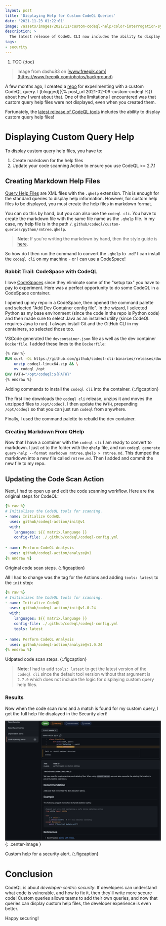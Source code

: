 ```yaml
---
layout: post
title: 'Displaying Help for Custom CodeQL Queries'
date: '2021-11-23 01:22:01'
image: /assets/images/2021/11/custom-codeql-help/color-interrogation-symbols.jpg
description: >
  The latest release of CodeQL CLI now includes the ability to display help files for custom queries. In this post I walk through how to get your custom help files to display.
tags:
- security
---
```


1. TOC
{:toc}

> Image from dashu83 on [www.freepik.com](https://www.freepik.com/photos/background)

A few months ago, I created a [repo](https://github.com/colindembovsky/custom-codeql-python) for experimenting with a custom CodeQL query. I [blogged]({% post_url 2021-02-09-custom-codeql %}) about how I went about that. One of the limitations I encountered was that custom query help files were not displayed, even when you created them.

Fortunately, the [latest release of CodeQL tools](https://github.blog/changelog/2021-11-23-display-help-text-for-your-custom-codeql-queries-in-code-scanning/) includes the ability to display custom query help files!

# Displaying Custom Query Help

To display custom query help files, you have to:

1. Create markdown for the help files
1. Update your code scanning Action to ensure you use CodeQL >= 2.7.1

## Creating Markdown Help Files

[Query Help Files](https://codeql.github.com/docs/writing-codeql-queries/query-help-files/) are XML files with the `.qhelp` extension. This is enough for the standard queries to display help information. However, for custom help files to be displayed, you must create the help files in markdown format.

You can do this by hand, but you can also use the `codeql cli`. You have to create the markdown file with the same file name as the `.qhelp` file. In my case, my help file is in the path `/.github/codeql/custom-queries/python/rmtree.qhelp`.

> **Note**: If you're writing the markdown by hand, then the style guide is [here](https://github.com/github/codeql/blob/main/docs/query-help-style-guide.md).

So how do I then run the command to convert the `.qhelp` to `.md`? I can install the `codeql cli` on my machine - or I can use a CodeSpace!

### Rabbit Trail: CodeSpace with CodeQL

I love [CodeSpaces](https://github.com/features/codespaces) since they eliminate some of the "setup tax" you have to pay to experiment. Here was a perfect opportunity to do some CodeQL in a CodeSpace container.

I opened up my repo in a CodeSpace, then opened the command palette and selected "Add Dev Container config file". In the wizard, I selected Python as my base environment (since the code in the repo is Python code) and then made sure to select Java as an installed utility (since CodeQL requires Java to run). I always install Git and the GitHub CLI in my containers, so selected those too.

VSCode generated the `devcontainer.json` file as well as the dev container `Dockerfile`. I added these lines to the `Dockerfile`:

~~~dockerfile
{% raw %}
RUN curl -OL https://github.com/github/codeql-cli-binaries/releases/download/v2.7.2/codeql-linux64.zip && \
    unzip codeql-linux64.zip && \
    mv codeql /opt
ENV PATH="/opt/codeql:${PATH}"
{% endraw %}
~~~

Adding commands to install the `codeql cli` into the container.
{:.figcaption}

The first line downloads the `codeql cli` release, unzips it and moves the unzipped files to `/opt/codeql`. I then update the `PATH`, prepending `/opt/codeql` so that you can just run `codeql` from anywhere.

Finally, I used the command palette to rebuild the dev container.

### Creating Markdown From QHelp

Now that I have a container with the `codeql cli` I am ready to convert to markdown. I just `cd` to the folder with the `qhelp` file, and run `codeql generate query-help --format markdown rmtree.qhelp > rmtree.md`. This dumped the markdown into a new file called `rmtree.md`. Then I added and commit the new file to my repo.

## Updating the Code Scan Action

Next, I had to open up and edit the code scanning workflow. Here are the original steps for CodeQL:

~~~yaml
{% raw %}
# Initializes the CodeQL tools for scanning.
- name: Initialize CodeQL
  uses: github/codeql-action/init@v1
  with:
    languages: ${{ matrix.language }}
    config-file: ./.github/codeql/codeql-config.yml

- name: Perform CodeQL Analysis
  uses: github/codeql-action/analyze@v1
{% endraw %}
~~~

Original code scan steps.
{:.figcaption}

All I had to change was the tag for the Actions and adding `tools: latest` to the `init` step:

~~~yaml
{% raw %}
# Initializes the CodeQL tools for scanning.
- name: Initialize CodeQL
  uses: github/codeql-action/init@v1.0.24
  with:
    languages: ${{ matrix.language }}
    config-file: ./.github/codeql/codeql-config.yml
    tools: latest

- name: Perform CodeQL Analysis
  uses: github/codeql-action/analyze@v1.0.24
{% endraw %}
~~~

Udpated code scan steps.
{:.figcaption}

> **Note**: I had to add `tools: latest` to get the latest version of the `codeql cli` since the default tool version without that argument is `2.7.0` which does not include the logic for displaying custom query help files.

### Results

Now when the code scan runs and a match is found for my custom query, I get the full help file displayed in the Security alert!

![Custom help for a security alert](/assets/images/2021/11/custom-codeql-help/custom-help.png){: .center-image }

Custom help for a security alert.
{:.figcaption}

# Conclusion
CodeQL is about _developer-centric security_. If developers can understand what code is vulnerable, and how to fix it, then they'll write more secure code! Custom queries allows teams to add their own queries, and now that queries can display custom help files, the developer experience is even better.

Happy securing!